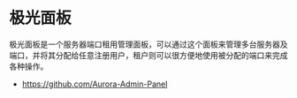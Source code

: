 # 极光面板

极光面板是一个服务器端口租用管理面板，可以通过这个面板来管理多台服务器及端口，并将其分配给任意注册用户，租户则可以很方便地使用被分配的端口来完成各种操作。

- <https://github.com/Aurora-Admin-Panel>
